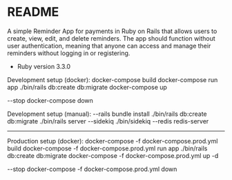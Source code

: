 # README

A simple Reminder App for payments in Ruby on Rails that allows users to create, view,
edit, and delete reminders. The app should function without user authentication, meaning that
anyone can access and manage their reminders without logging in or registering.

* Ruby version
3.3.0

Development setup (docker):
  docker-compose build
  docker-compose run app ./bin/rails db:create db:migrate
  docker-compose up

  --stop
  docker-compose down

Development setup (manual):
  --rails
    bundle install
    ./bin/rails db:create db:migrate
    ./bin/rails server
  --sidekiq
    ./bin/sidekiq
  --redis
    redis-server

--------------------------------

Production setup (docker):
  docker-compose -f docker-compose.prod.yml build
  docker-compose -f docker-compose.prod.yml run app ./bin/rails db:create db:migrate
  docker-compose -f docker-compose.prod.yml up -d

  --stop
  docker-compose -f docker-compose.prod.yml down


